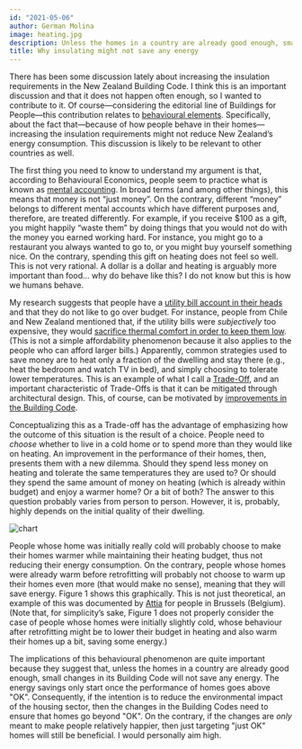 ```yaml
---
id: "2021-05-06"
author: German Molina
image: heating.jpg
description: Unless the homes in a country are already good enough, small changes in its Building Code will not save any energy. The energy savings only start once the performance of homes goes above "OK".
title: Why insulating might not save any energy
---
```




There has been some discussion lately about increasing the insulation requirements in the New Zealand Building Code. I think this is an important discussion and that it does not happen often enough, so I wanted to contribute to it. Of course—considering the editorial line of Buildings for People—this contribution relates to [behavioural elements](/2020-08-14.blog). Specifically, about the fact that—because of how people behave in their homes—increasing the insulation requirements might not reduce New Zealand’s energy consumption. This discussion is likely to be relevant to other countries as well. 

The first thing you need to know to understand my argument is that, according to Behavioural Economics, people seem to practice what is known as [mental accounting](https://doi.org/10.1002/(SICI)1099-0771(199909)12:3%3C183::AID-BDM318%3E3.0.CO;2-F). In broad terms (and among other things), this means that money is not “just money”. On the contrary, different “money” belongs to different mental accounts which have different purposes and, therefore, are treated differently. For example, if you receive $100 as a gift, you might happily “waste them” by doing things that you would not do with the money you earned working hard. For instance, you might go to a restaurant you always wanted to go to, or you might buy yourself something nice. On the contrary, spending this gift on heating does not feel so well. This is not very rational. A dollar is a dollar and heating is arguably more important than food... why do behave like this? I do not know but this is how we humans behave.

My research suggests that people have a [utility bill account in their heads](/atlas?code=budget) and that they do not like to go over budget. For instance, people from Chile and New Zealand mentioned that, if the utility bills were *subjectively* too expensive, they would  [sacrifice thermal comfort in order to keep them low](/atlas?code=utility_bills&domain=warmness). (This is not a simple affordability phenomenon because it also applies to the people who can afford larger bills.) Apparently, common strategies used to save money are to heat only a fraction of the dwelling and stay there (e.g., heat the bedroom and watch TV in bed), and simply choosing to tolerate lower temperatures. This is an example of what I call a [Trade-Off](/atlas?layer=trade-offs), and an important characteristic of Trade-Offs is that it can be mitigated through architectural design. This, of course, can be motivated by [improvements in the Building Code](/2021-05-04.blog). 

Conceptualizing this as a Trade-off has the advantage of emphasizing how the outcome of this situation is the result of a choice. People need to *choose* whether to live in a cold home or to spend more than they would like on heating. An improvement in the performance of their homes, then, presents them with a new dilemma. Should they spend less money on heating and tolerate the same temperatures they are used to? Or should they spend the same amount of money on heating (which is already within budget) and enjoy a warmer home? Or a bit of both? The answer to this question probably varies from person to person. However, it is, probably, highly depends on the initial quality of their dwelling. 

![chart](/heating_behaviour.jpg)

People whose home was initially really cold will probably choose to make their homes warmer while maintaining their heating budget, thus not reducing their energy consumption. On the contrary, people whose homes were already warm before retrofitting will probably not choose to warm up their homes even more (that would make no sense), meaning that they will save energy. Figure 1 shows this graphically. This is not just theoretical, an example of this was documented by [Attia](https://doi.org/10.3390/su12197961) for people in Brussels (Belgium). (Note that, for simplicity’s sake, Figure 1 does not properly consider the case of people whose homes were initially slightly cold, whose behaviour after retrofitting might be to lower their budget in heating and also warm their homes up a bit, saving some energy.)

The implications of this behavioural phenomenon are quite important because they suggest that, unless the homes in a country are already good enough, small changes in its Building Code will not save any energy. The energy savings only start once the performance of homes goes above "OK". Consequently, if the intention is to reduce the environmental impact of the housing sector, then the changes in the Building Codes need to ensure that homes go beyond "OK". On the contrary, if the changes are *only* meant to make people relatively happier, then just targeting "just OK" homes will still be beneficial. I would personally aim high.

